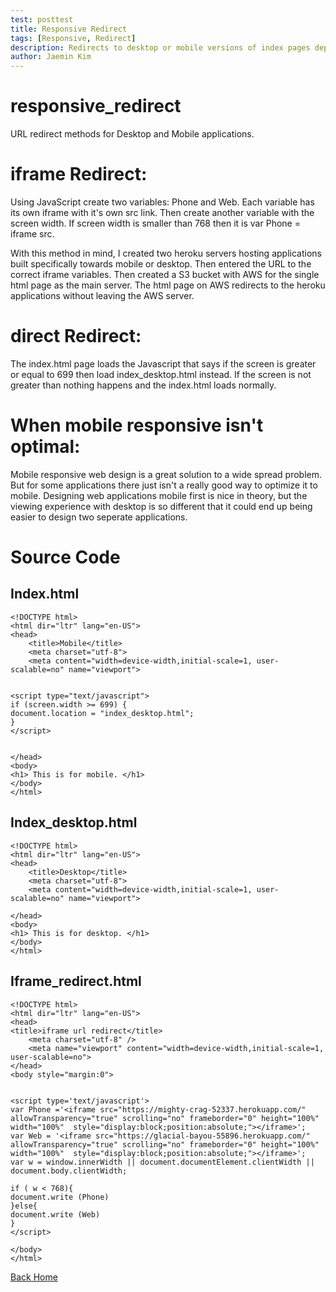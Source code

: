```yaml
---
test: posttest
title: Responsive Redirect
tags: [Responsive, Redirect]
description: Redirects to desktop or mobile versions of index pages depending on screen size.
author: Jaemin Kim
--- 
```


# responsive_redirect
URL redirect methods for Desktop and Mobile applications. 

# iframe Redirect:
Using JavaScript create two variables: Phone and Web. Each variable has its own iframe with it's own src link. Then create another variable with the screen width. If screen width is smaller than 768 then it is var Phone  = iframe src.

With this method in mind, I created two heroku servers hosting applications built specifically towards mobile or desktop. Then entered the URL to the correct iframe variables. Then created a S3 bucket with AWS for the single html page as the main server. The html page on AWS redirects to the heroku applications without leaving the AWS server. 

# direct Redirect:
The index.html page loads the Javascript that says if the screen is greater or equal to 699 then load index_desktop.html instead. If the screen is not greater than nothing happens and the index.html loads normally. 

# When mobile responsive isn't optimal:
Mobile responsive web design is a great solution to a wide spread problem. But for some applications there just isn't a really good way to optimize it to mobile. Designing web applications mobile first is nice in theory, but the viewing experience with desktop is so different that it could end up being easier to design two seperate applications. 

# Source Code

## Index.html

    <!DOCTYPE html>
    <html dir="ltr" lang="en-US">
    <head>
        <title>Mobile</title>
        <meta charset="utf-8">
        <meta content="width=device-width,initial-scale=1, user-scalable=no" name="viewport">


    <script type="text/javascript">
    if (screen.width >= 699) {
    document.location = "index_desktop.html";
    }
    </script>


    </head>
    <body>
    <h1> This is for mobile. </h1>
    </body>
    </html>

## Index_desktop.html

    <!DOCTYPE html>
    <html dir="ltr" lang="en-US">
    <head>
        <title>Desktop</title>
        <meta charset="utf-8">
        <meta content="width=device-width,initial-scale=1, user-scalable=no" name="viewport">

    </head>
    <body>
    <h1> This is for desktop. </h1>
    </body>
    </html>

## Iframe_redirect.html

    <!DOCTYPE html>
    <html dir="ltr" lang="en-US">
    <head>
    <title>iframe url redirect</title>
        <meta charset="utf-8" />
        <meta name="viewport" content="width=device-width,initial-scale=1, user-scalable=no">
    </head>
    <body style="margin:0">


    <script type='text/javascript'>
    var Phone ='<iframe src="https://mighty-crag-52337.herokuapp.com/" allowTransparency="true" scrolling="no" frameborder="0" height="100%" width="100%"  style="display:block;position:absolute;"></iframe>';
    var Web = '<iframe src="https://glacial-bayou-55896.herokuapp.com/" allowTransparency="true" scrolling="no" frameborder="0" height="100%" width="100%"  style="display:block;position:absolute;"></iframe>';
    var w = window.innerWidth || document.documentElement.clientWidth || document.body.clientWidth;

    if ( w < 768){
    document.write (Phone)
    }else{
    document.write (Web)
    }
    </script> 

    </body>
    </html>

[Back Home](https://jaemnkm.github.io/jekyll-now/)
